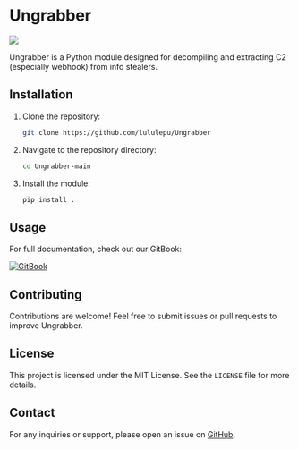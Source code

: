 # Ungrabber

[![](https://dcbadge.limes.pink/api/server/https://discord.gg/9kheda3rEZ)](https://discord.gg/9kheda3rEZ)



Ungrabber is a Python module designed for decompiling and extracting C2 (especially webhook) from info stealers.

## Installation

1. Clone the repository:
   ```sh
   git clone https://github.com/lululepu/Ungrabber
   ```
2. Navigate to the repository directory:
   ```sh
   cd Ungrabber-main
   ```
3. Install the module:
   ```sh
   pip install .
   ```

## Usage

For full documentation, check out our GitBook:

[![GitBook](https://img.shields.io/badge/GitBook-Read%20the%20Docs-blue?logo=gitbook)](https://ungrabber.gitbook.io/docs/)

## Contributing

Contributions are welcome! Feel free to submit issues or pull requests to improve Ungrabber.

## License

This project is licensed under the MIT License. See the `LICENSE` file for more details.

## Contact

For any inquiries or support, please open an issue on [GitHub](https://github.com/lululepu/Ungrabber/issues).
